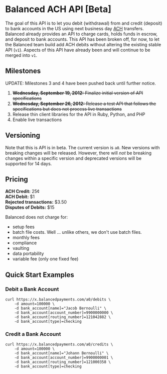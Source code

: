 # Balanced ACH API [Beta]

The goal of this API is to let you debit (withdrawal) from and credit (deposit)
to bank accounts in the US using next business day
[ACH](http://en.wikipedia.org/wiki/Automated_Clearing_House) transfers.
Balanced already provides an API to charge cards, holds funds in escrow,
and deposit to bank accounts. This API has been broken off, for now, to let the
Balanced team build add ACH debits without altering the existing stable API
(`v1`). Aspects of this API have already been and will continue to be merged
into `v1`.


## Milestones

UPDATE: Milestones 3 and 4 have been pushed back until further notice.

1. ~~**Wednesday, September 19, 2012:** Finalize initial version of API
specifications~~
2. ~~**Wednesday, September 26, 2012:** Release a test API that follows the
specifications but does not process live transactions~~
3. Release thin client libraries for the API in
Ruby, Python, and PHP
4. Enable live transactions


## Versioning

Note that this is API is in beta. The current version is `a0`. New versions
with breaking changes will be released. However, there will *not* be breaking
changes within a specific version and deprecated versions will be supported for
14 days.


## Pricing

**ACH Credit:** 25¢<br>
**ACH Debit:** $1<br>
**Rejected transactions:** $3.50<br>
**Disputes of Debits:** $15<br>

Balanced does not charge for:
* setup fees
* batch file costs. Well ... unlike others, we don't use batch files.
* monthly fees
* compliance
* vaulting
* data portability
* variable fee (only one fixed fee)


## Quick Start Examples

### Debit a Bank Account

    curl https://x.balancedpayments.com/a0/debits \
        -d amount=100000 \
        -d bank_account[name]="Jacob Bernoulli" \
        -d bank_account[account_number]=9900000000 \
        -d bank_account[routing_number]=121042882 \
        -d bank_account[type]=checking

### Credit a Bank Account

    curl https://x.balancedpayments.com/a0/credits \
        -d amount=100000 \
        -d bank_account[name]="Johann Bernoulli" \
        -d bank_account[account_number]=9900000001 \
        -d bank_account[routing_number]=121000358 \
        -d bank_account[type]=checking